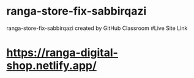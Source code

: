 # ranga-store-fix-sabbirqazi
ranga-store-fix-sabbirqazi created by GitHub Classroom
#Live Site Link
# https://ranga-digital-shop.netlify.app/
